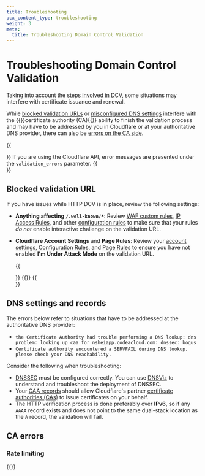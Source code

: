 ```yaml
---
title: Troubleshooting
pcx_content_type: troubleshooting
weight: 3
meta:
  title: Troubleshooting Domain Control Validation
---
```


# Troubleshooting Domain Control Validation

Taking into account the [steps involved in DCV](/ssl/edge-certificates/changing-dcv-method/dcv-flow/), some situations may interfere with certificate issuance and renewal.

While [blocked validation URLs](#blocked-validation-url) or [misconfigured DNS settings](#dns-settings-and-records) interfere with the {{<glossary-tooltip term_id="Certificate Authority (CA)">}}certificate authority (CA){{</glossary-tooltip>}} ability to finish the validation process and may have to be addressed by you in Cloudflare or at your authoritative DNS provider, there can also be [errors on the CA side](#ca-errors).

{{<Aside type="note">}}
If you are using the Cloudflare API, error messages are presented under the `validation_errors` parameter.
{{</Aside>}}

## Blocked validation URL

If you have issues while HTTP DCV is in place, review the following settings:

- **Anything affecting `/.well-known/*`**: Review [WAF custom rules](/waf/custom-rules/), [IP Access Rules](/waf/tools/ip-access-rules/), and other [configuration rules](/rules/configuration-rules/) to make sure that your rules _do not_ enable interactive challenge on the validation URL.

- **Cloudflare Account Settings** and **Page Rules**: Review your [account settings](/fundamentals/reference/under-attack-mode/), [Configuration Rules](/rules/configuration-rules/), and [Page Rules](/rules/page-rules/) to ensure you have not enabled **I'm Under Attack Mode** on the validation URL.

  {{<Aside type="warning">}}
{{<render file="_dcv-path-security.md">}}
{{</Aside>}}


## DNS settings and records

The errors below refer to situations that have to be addressed at the authoritative DNS provider:

* `the Certificate Authority had trouble performing a DNS lookup: dns problem: looking up caa for nsheiapp.codeacloud.com: dnssec: bogus`
* `Certificate authority encountered a SERVFAIL during DNS lookup, please check your DNS reachability.`

Consider the following when troubleshooting:

- [DNSSEC](https://www.cloudflare.com/learning/dns/dns-security/) must be configured correctly. You can use [DNSViz](https://dnsviz.net/) to understand and troubleshoot the deployment of DNSSEC.
- Your [CAA records](/ssl/edge-certificates/caa-records/) should allow Cloudflare's partner [certificate authorities (CAs)](/ssl/reference/certificate-authorities/) to issue certificates on your behalf.
- The HTTP verification process is done preferably over **IPv6**, so if any `AAAA` record exists and does not point to the same dual-stack location as the `A` record, the validation will fail.

## CA errors

### Rate limiting

{{<render file="_error-rate-limiting.md">}}
